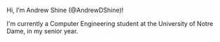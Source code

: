 Hi, I’m Andrew Shine (@AndrewDShine)!

I'm currently a Computer Engineering student at the University of Notre Dame, in my senior year. 

<!---
AndrewDShine/AndrewDShine is a ✨ special ✨ repository because its `README.md` (this file) appears on your GitHub profile.
You can click the Preview link to take a look at your changes.
--->
